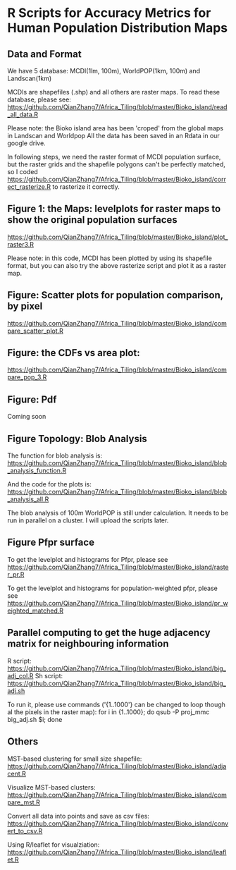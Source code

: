 # R Scripts for Accuracy Metrics for Human Population Distribution Maps 

## Data and Format

We have 5 database: MCDI(1lm, 100m), WorldPOP(1km, 100m) and Landscan(1km)

MCDIs are shapefiles (.shp) and all others are raster maps. To read these database, please see:
https://github.com/QianZhang7/Africa_Tiling/blob/master/Bioko_island/read_all_data.R

Please note: the Bioko island area has been 'croped' from the global maps in Landscan and Worldpop
All the data has been saved in an Rdata in our google drive.


In following steps, we need the raster format of MCDI population surface, but the raster grids and the shapefile polygons
can't be perfectly matched, so I coded https://github.com/QianZhang7/Africa_Tiling/blob/master/Bioko_island/correct_rasterize.R
to rasterize it correctly.


## Figure 1: the Maps: levelplots for raster maps to show the original population surfaces
https://github.com/QianZhang7/Africa_Tiling/blob/master/Bioko_island/plot_raster3.R

Please note: in this code, MCDI has been plotted by using its shapefile format, but you can also try the above rasterize script and plot it as a raster map.

## Figure: Scatter plots for population comparison, by pixel

https://github.com/QianZhang7/Africa_Tiling/blob/master/Bioko_island/compare_scatter_plot.R

## Figure: the CDFs vs area plot:
https://github.com/QianZhang7/Africa_Tiling/blob/master/Bioko_island/compare_pop_3.R

## Figure: Pdf
Coming soon

## Figure Topology: Blob Analysis

The function for blob analysis is: https://github.com/QianZhang7/Africa_Tiling/blob/master/Bioko_island/blob_analysis_function.R

And the code for the plots is: https://github.com/QianZhang7/Africa_Tiling/blob/master/Bioko_island/blob_analysis_all.R

The blob analysis of 100m WorldPOP is still under calculation. It needs to be run in parallel on a cluster. I will upload the scripts later.

## Figure Pfpr surface

To get the levelplot and histograms for Pfpr, please see https://github.com/QianZhang7/Africa_Tiling/blob/master/Bioko_island/raster_pr.R

To get the levelplot and histograms for population-weighted pfpr, please see
https://github.com/QianZhang7/Africa_Tiling/blob/master/Bioko_island/pr_weighted_matched.R

## Parallel computing to get the huge adjacency matrix for neighbouring information

R script: https://github.com/QianZhang7/Africa_Tiling/blob/master/Bioko_island/big_adj_col.R
Sh script: https://github.com/QianZhang7/Africa_Tiling/blob/master/Bioko_island/big_adj.sh

To run it, please use commands ('{1..1000'} can be changed to loop though al the pixels in the raster map):
for i in {1..1000}; do qsub -P proj_mmc big_adj.sh $i; done


## Others

MST-based clustering for small size shapefile: https://github.com/QianZhang7/Africa_Tiling/blob/master/Bioko_island/adjacent.R

Visualize MST-based clusters: https://github.com/QianZhang7/Africa_Tiling/blob/master/Bioko_island/compare_mst.R

Convert all data into points and save as csv files: https://github.com/QianZhang7/Africa_Tiling/blob/master/Bioko_island/convert_to_csv.R

Using R/leaflet for visualziation: https://github.com/QianZhang7/Africa_Tiling/blob/master/Bioko_island/leaflet.R

